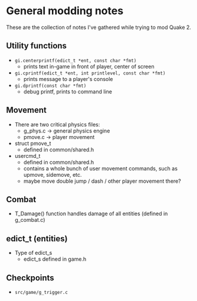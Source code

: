 # General modding notes

These are the collection of notes I've gathered while trying to mod Quake 2.

## Utility functions
- `gi.centerprintf(edict_t *ent, const char *fmt)`
    - prints text in-game in front of player, center of screen
- `gi.cprintf(edict_t *ent, int printlevel, const char *fmt)`
    - prints message to a player's console
- `gi.dprintf(const char *fmt)`
    - debug printf, prints to command line

## Movement
- There are two critical physics files:
    - g_phys.c      -> general physics engine
    - pmove.c       -> player movement
- struct pmove_t
    - defined in common/shared.h
- usercmd_t
    - defined in common/shared.h
    - contains a whole bunch of user movement commands, such as upmove, sidemove, etc.
    - maybe move double jump / dash / other player movement there?

## Combat
- T_Damage() function handles damage of all entities (defined in g_combat.c)

## edict_t (entities)
- Type of edict_s
    - edict_s defined in game.h

## Checkpoints
- `src/game/g_trigger.c`
